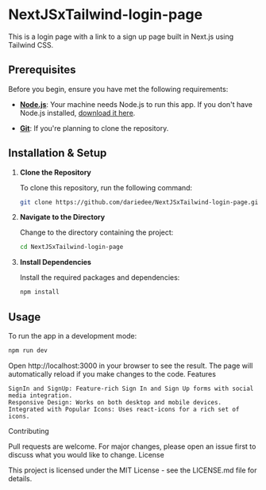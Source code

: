 # NextJSxTailwind-login-page

This is a login page with a link to a sign up page built in Next.js using Tailwind CSS.

## Prerequisites

Before you begin, ensure you have met the following requirements:

- **[Node.js](https://nodejs.org/)**: Your machine needs Node.js to run this app. If you don't have Node.js installed, [download it here](https://nodejs.org/en/download/).

- **[Git](https://git-scm.com/)**: If you're planning to clone the repository.

## Installation & Setup

1. **Clone the Repository**

    To clone this repository, run the following command:

    ```bash
    git clone https://github.com/dariedee/NextJSxTailwind-login-page.git
    ```

2. **Navigate to the Directory**

    Change to the directory containing the project:

    ```bash
    cd NextJSxTailwind-login-page
    ```

3. **Install Dependencies**

    Install the required packages and dependencies:

    ```bash
    npm install
    ```

## Usage

To run the app in a development mode:

```bash
npm run dev
```


Open http://localhost:3000 in your browser to see the result. The page will automatically reload if you make changes to the code.
Features

    SignIn and SignUp: Feature-rich Sign In and Sign Up forms with social media integration.
    Responsive Design: Works on both desktop and mobile devices.
    Integrated with Popular Icons: Uses react-icons for a rich set of icons.

Contributing

Pull requests are welcome. For major changes, please open an issue first to discuss what you would like to change.
License

This project is licensed under the MIT License - see the LICENSE.md file for details.
